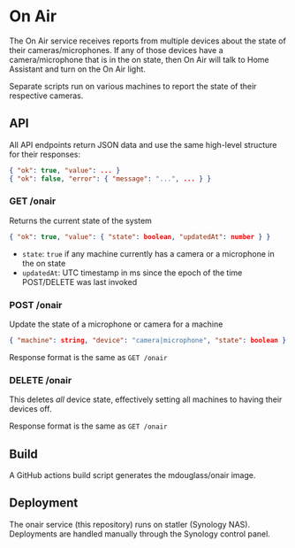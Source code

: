 # On Air

The On Air service receives reports from multiple devices about the state of their cameras/microphones. If any of those devices have a camera/microphone that is in the on state, then On Air will talk to Home Assistant and turn on the On Air light.

Separate scripts run on various machines to report the state of their respective cameras.

## API

All API endpoints return JSON data and use the same high-level structure for their responses:
```json
{ "ok": true, "value": ... }
{ "ok": false, "error": { "message": "...", ... } }
```

### GET /onair

Returns the current state of the system

```json
{ "ok": true, "value": { "state": boolean, "updatedAt": number } }
```

- `state`: `true` if any machine currently has a camera or a microphone in the on state
- `updatedAt`: UTC timestamp in ms since the epoch of the time POST/DELETE was last invoked

### POST /onair

Update the state of a microphone or camera for a machine

```json
{ "machine": string, "device": "camera|microphone", "state": boolean }
```

Response format is the same as `GET /onair`

### DELETE /onair

This deletes _all_ device state, effectively setting all machines to having their devices off.

Response format is the same as `GET /onair`

## Build

A GitHub actions build script generates the mdouglass/onair image.

## Deployment

The onair service (this repository) runs on statler (Synology NAS). Deployments are handled manually through the Synology control panel.
